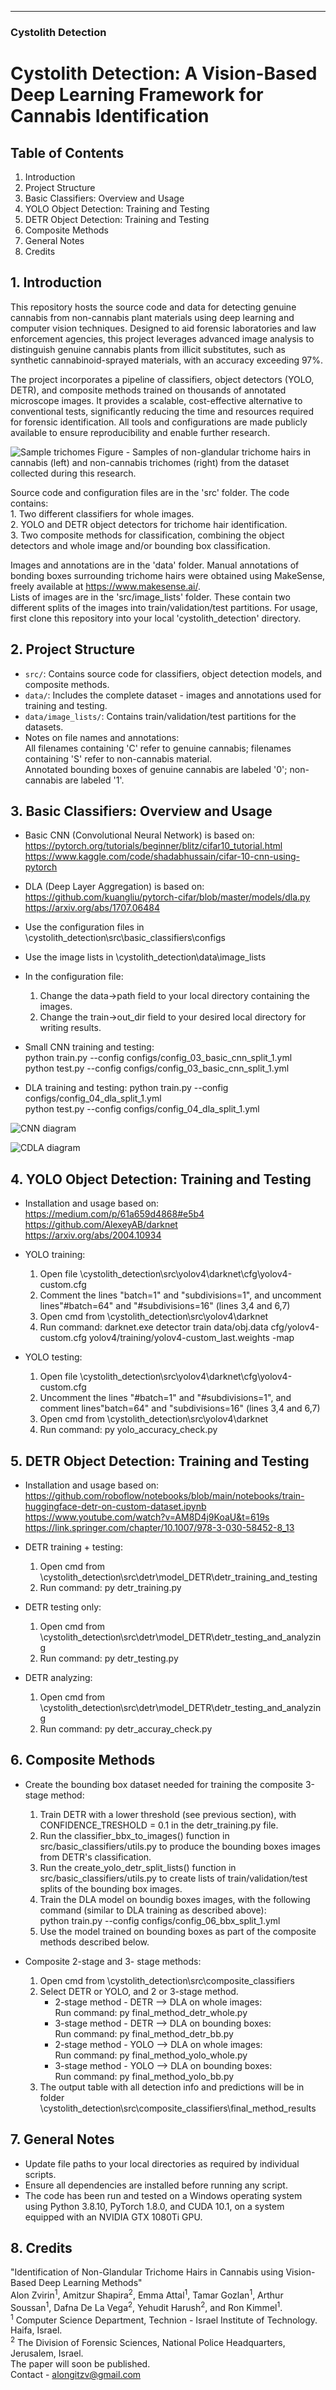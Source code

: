 
---

### **Cystolith Detection**

# Cystolith Detection: A Vision-Based Deep Learning Framework for Cannabis Identification

## Table of Contents
1. Introduction
2. Project Structure
3. Basic Classifiers: Overview and Usage
4. YOLO Object Detection: Training and Testing
5. DETR Object Detection: Training and Testing
6. Composite Methods
7. General Notes
8. Credits


## 1. Introduction

This repository hosts the source code and data for detecting genuine cannabis from non-cannabis plant materials using deep learning and computer vision techniques. 
Designed to aid forensic laboratories and law enforcement agencies, this project leverages advanced image analysis to distinguish genuine cannabis plants from illicit substitutes, such as synthetic cannabinoid-sprayed materials, with an accuracy exceeding 97%.

The project incorporates a pipeline of classifiers, object detectors (YOLO, DETR), and composite methods trained on thousands of annotated microscope images. 
It provides a scalable, cost-effective alternative to conventional tests, significantly reducing the time and resources required for forensic identification. 
All tools and configurations are made publicly available to ensure reproducibility and enable further research.

![Sample trichomes](images/Fig_2_trichome_samples.jpg)
Figure - Samples of non-glandular trichome hairs in cannabis (left) and non-cannabis trichomes (right) from the dataset collected during this research.

Source code and configuration files are in the 'src' folder. 
The code contains:   
	1. Two different classifiers for whole images.  
	2. YOLO and DETR object detectors for trichome hair identification.  
	3. Two composite methods for classification, combining the object detectors and whole image and/or bounding box classification.

Images and annotations are in the 'data' folder.
Manual annotations of bonding boxes surrounding trichome hairs were obtained using MakeSense, freely available at https://www.makesense.ai/.  
Lists of images are in the  'src/image_lists' folder.
These contain two different splits of the images into train/validation/test partitions.
For usage, first clone this repository into your local 'cystolith_detection' directory.


## 2. Project Structure

* `src/`: Contains source code for classifiers, object detection models, and composite methods.
* `data/`: Includes the complete dataset - images and annotations used for training and testing.
* `data/image_lists/`: Contains train/validation/test partitions for the datasets.
*  Notes on file names and annotations:  
    All filenames containing 'C' refer to genuine cannabis; filenames containing 'S' refer to non-cannabis material.  
    Annotated bounding boxes of genuine cannabis are labeled '0'; non-cannabis are labeled '1'. 


## 3. Basic Classifiers: Overview and Usage

* Basic CNN (Convolutional Neural Network) is based on:  
	https://pytorch.org/tutorials/beginner/blitz/cifar10_tutorial.html  
	https://www.kaggle.com/code/shadabhussain/cifar-10-cnn-using-pytorch

* DLA (Deep Layer Aggregation) is based on:  
	https://github.com/kuangliu/pytorch-cifar/blob/master/models/dla.py  
	https://arxiv.org/abs/1707.06484

* Use the configuration files in \cystolith_detection\src\basic_classifiers\configs
* Use the image lists in \cystolith_detection\data\image_lists
* In the configuration file:
	1. Change the data->path field to your local directory containing the images.
	2. Change the train->out_dir field to your desired local directory for writing results.
	
* Small CNN training and testing:	
	python train.py --config configs/config_03_basic_cnn_split_1.yml    
	python test.py --config configs/config_03_basic_cnn_split_1.yml  

* DLA training and testing:
	python train.py --config configs/config_04_dla_split_1.yml   
	python test.py --config configs/config_04_dla_split_1.yml   

![CNN diagram](images/Fig_4_CNN_Diagram.png)

![CDLA diagram](images/Fig_5_DLA_Diagram.png)


## 4. YOLO Object Detection: Training and Testing

* Installation and usage based on:  
	https://medium.com/p/61a659d4868#e5b4  
	https://github.com/AlexeyAB/darknet  
	https://arxiv.org/abs/2004.10934  
	
* YOLO training:

	1. Open file \cystolith_detection\src\yolov4\darknet\cfg\yolov4-custom.cfg
	2. Comment the lines "batch=1" and "subdivisions=1", and uncomment lines"#batch=64" and "#subdivisions=16" (lines 3,4 and 6,7)
	3. Open cmd from \cystolith_detection\src\yolov4\darknet
	4. Run command: darknet.exe detector train data/obj.data cfg/yolov4-custom.cfg yolov4/training/yolov4-custom_last.weights -map

* YOLO testing:

	1. Open file \cystolith_detection\src\yolov4\darknet\cfg\yolov4-custom.cfg
	2. Uncomment the lines "#batch=1" and "#subdivisions=1", and comment lines"batch=64" and "subdivisions=16" (lines 3,4 and 6,7)
	3. Open cmd from \cystolith_detection\src\yolov4\darknet
	4. Run command: py yolo_accuracy_check.py


## 5. DETR Object Detection: Training and Testing

* Installation and usage based on:  
	https://github.com/roboflow/notebooks/blob/main/notebooks/train-huggingface-detr-on-custom-dataset.ipynb  
	https://www.youtube.com/watch?v=AM8D4j9KoaU&t=619s  
	https://link.springer.com/chapter/10.1007/978-3-030-58452-8_13  

* DETR training + testing:

	1. Open cmd from \cystolith_detection\src\detr\model_DETR\detr_training_and_testing
	2. Run command: py detr_training.py

* DETR testing only:

	1. Open cmd from \cystolith_detection\src\detr\model_DETR\detr_testing_and_analyzing
	2. Run command: py detr_testing.py

* DETR analyzing:

	1. Open cmd from \cystolith_detection\src\detr\model_DETR\detr_testing_and_analyzing
	2. Run command: py detr_accuray_check.py


## 6. Composite Methods

* Create the bounding box dataset needed for training the composite 3-stage method:
	1. Train DETR with a lower threshold (see previous section), with CONFIDENCE_TRESHOLD = 0.1 in the detr_training.py file.  
	2. Run the classifier_bbx_to_images() function in src/basic_classifiers/utils.py to produce the bounding boxes images from DETR's classification.
	3. Run the create_yolo_detr_split_lists() function in src/basic_classifiers/utils.py to create lists of train/validation/test splits of the bounding box images.
	4. Train the DLA model on boundig boxes images, with the following command (similar to DLA training as described above):   
		python train.py --config configs/config_06_bbx_split_1.yml	
	5. Use the model trained on bounding boxes as part of the composite methods described below.

* Composite 2-stage and 3- stage methods:
    1. Open cmd from \cystolith_detection\src\composite_classifiers
    2. Select DETR or YOLO, and 2 or 3-stage method.   
       - 2-stage method - DETR --> DLA on whole images:  
       Run command: py final_method_detr_whole.py  
       - 3-stage method - DETR --> DLA on bounding boxes:  
       Run command: py final_method_detr_bb.py  
       - 2-stage method - YOLO --> DLA on whole images:  
       Run command: py final_method_yolo_whole.py  
       - 3-stage method - YOLO --> DLA on bounding boxes:          
       Run command: py final_method_yolo_bb.py  
    3. The output table with all detection info and predictions will be in folder \cystolith_detection\src\composite_classifiers\final_method_results


## 7. General Notes

* Update file paths to your local directories as required by individual scripts.  
* Ensure all dependencies are installed before running any script.
* The code has been run and tested on a Windows operating system using Python 3.8.10, PyTorch 1.8.0, and CUDA 10.1, on a system equipped with an NVIDIA GTX 1080Ti GPU.    


## 8. Credits

"Identification of Non-Glandular Trichome Hairs in Cannabis using Vision-Based Deep Learning Methods"  
Alon Zvirin<sup>1</sup>, Amitzur Shapira<sup>2</sup>, Emma Attal<sup>1</sup>, Tamar Gozlan<sup>1</sup>, Arthur Soussan<sup>1</sup>, Dafna De La Vega<sup>2</sup>, Yehudit Harush<sup>2</sup>, and Ron Kimmel<sup>1</sup>.  
<sup>1</sup> Computer Science Department, Technion - Israel Institute of Technology. Haifa, Israel.  
<sup>2</sup> The Division of Forensic Sciences, National Police Headquarters, Jerusalem, Israel.  
The paper will soon be published.  
Contact - alongitzv@gmail.com


